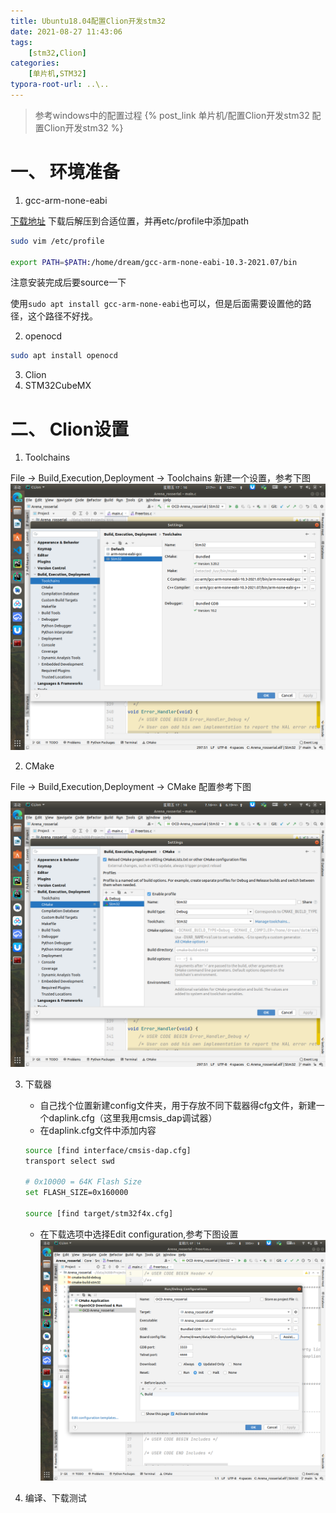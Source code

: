 ```yaml
---
title: Ubuntu18.04配置Clion开发stm32
date: 2021-08-27 11:43:06
tags: 
    [stm32,Clion] 
categories: 
    [单片机,STM32]
typora-root-url: ..\..
---
```


> 参考windows中的配置过程
> {% post_link 单片机/配置Clion开发stm32  配置Clion开发stm32 %}


# 一、 环境准备

1. gcc-arm-none-eabi

[下载地址](https://developer.arm.com/tools-and-software/open-source-software/developer-tools/gnu-toolchain/gnu-rm/downloads)
下载后解压到合适位置，并再etc/profile中添加path
```bash
sudo vim /etc/profile

export PATH=$PATH:/home/dream/gcc-arm-none-eabi-10.3-2021.07/bin
```
注意安装完成后要source一下

使用`sudo apt install gcc-arm-none-eabi`也可以，但是后面需要设置他的路径，这个路径不好找。

2. openocd

```bash
sudo apt install openocd
```
3. Clion
4. STM32CubeMX

# 二、 Clion设置

1. Toolchains

File -> Build,Execution,Deployment -> Toolchains
新建一个设置，参考下图
![01](/images/Ubuntu18-04配置Clion开发stm32/01.png)

2. CMake

File -> Build,Execution,Deployment -> CMake
配置参考下图

![02](/images/Ubuntu18-04配置Clion开发stm32/02.png)

3. 下载器
   + 自己找个位置新建config文件夹，用于存放不同下载器得cfg文件，新建一个daplink.cfg（这里我用cmsis_dap调试器）
   + 在daplink.cfg文件中添加内容
    ```bash
    source [find interface/cmsis-dap.cfg]
    transport select swd
   
    # 0x10000 = 64K Flash Size
    set FLASH_SIZE=0x160000
   
    source [find target/stm32f4x.cfg]
    ```

   + 在下载选项中选择Edit configuration,参考下图设置![03](/images/Ubuntu18-04配置Clion开发stm32/03.png)

4. 编译、下载测试



